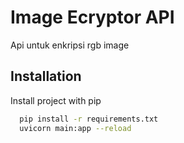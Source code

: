 
# Image Ecryptor API

Api untuk enkripsi rgb image


## Installation

Install project with pip

```bash
  pip install -r requirements.txt
  uvicorn main:app --reload
```
    
